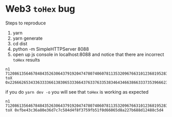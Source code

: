 # Web3 `toHex` bug

Steps to reproduce
1. yarn 
2. yarn generate 
3. cd dist
4. python -m SimpleHTTPServer 8088
5. open up js console in localhost:8088 and notice that there are incorrect `toHex` results
```
n1 7120861356467848435263064379192047478074060781135320967663101236819528304084
toX 0x2266626534336333366138306533366437633763353834643466386633373539666235316630643636303635643861323237623638386431323438386335643422
```

if you do `yarn dev -o` you will see that `toHex` is working as expected

```
n1 7120861356467848435263064379192047478074060781135320967663101236819528304084
toX 0xfbe43c36a80e36d7c7c584d4f8f3759fb51f0d66065d8a227b688d12488c5d4
```
